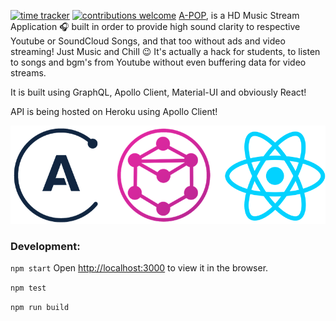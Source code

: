 [![time tracker](https://wakatime.com/badge/github/abhisheknaiidu/Zepta.svg)](https://wakatime.com/badge/github/abhisheknaiidu/Zepta)
[![contributions welcome](https://img.shields.io/badge/contributions-welcome-brightgreen.svg?style=flat)](https://github.com/dwyl/esta/issues)
[A-POP](https://a-pop.vercel.app/), is a HD Music Stream Application 🎧 built in order to provide high sound clarity to 
respective Youtube or SoundCloud Songs, and that too without ads and video streaming! Just Music and Chill 😉
It's actually a hack for students, to listen to songs and bgm's from Youtube without even buffering data for video streams.

It is built using GraphQL, Apollo Client, Material-UI and obviously React! 

API is being hosted on Heroku using Apollo Client! 

![Screenshot](apollo.png)


### Development:
`npm start`
Open [http://localhost:3000](http://localhost:3000) to view it in the browser.

`npm test`

`npm run build`
